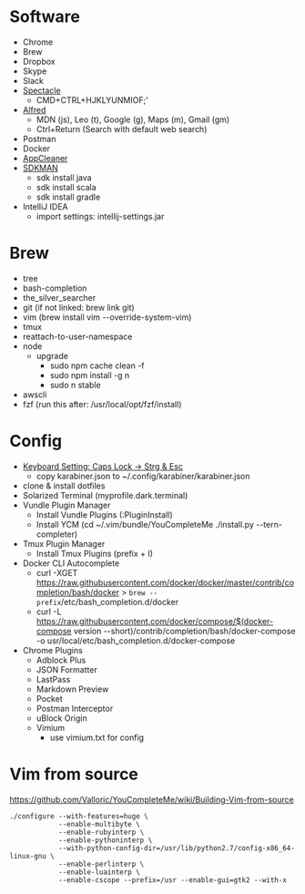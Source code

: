 # Software

- Chrome
- Brew
- Dropbox
- Skype
- Slack
- [Spectacle](https://www.spectacleapp.com)
  - CMD+CTRL+HJKLYUNMIOF;'
- [Alfred](https://www.alfredapp.com)
  - MDN (js), Leo (t), Google (g), Maps (m), Gmail (gm)
  - Ctrl+Return (Search with default web search)
- Postman
- Docker
- [AppCleaner](https://freemacsoft.net/appcleaner/)
- [SDKMAN](http://sdkman.io/install.html)
  - sdk install java
  - sdk install scala
  - sdk install gradle
- IntelliJ IDEA
  - import settings: intellij-settings.jar

# Brew

- tree
- bash-completion
- the_silver_searcher
- git (if not linked: brew link git)
- vim (brew install vim --override-system-vim)
- tmux
- reattach-to-user-namespace
- node
  - upgrade
    - sudo npm cache clean -f
    - sudo npm install -g n
    - sudo n stable
- awscli
- fzf (run this after: /usr/local/opt/fzf/install)

# Config

- [Keyboard Setting: Caps Lock -> Strg & Esc](https://github.com/wwwjfy/Karabiner-Elements/releases)
  - copy karabiner.json to ~/.config/karabiner/karabiner.json
- clone & install dotfiles
- Solarized Terminal (myprofile.dark.terminal)
- Vundle Plugin Manager
  - Install Vundle Plugins (:PluginInstall)
  - Install YCM (cd ~/.vim/bundle/YouCompleteMe ./install.py --tern-completer)
- Tmux Plugin Manager
  - Install Tmux Plugins (prefix + I)
- Docker CLI Autocomplete
  - curl -XGET https://raw.githubusercontent.com/docker/docker/master/contrib/completion/bash/docker > `brew --prefix`/etc/bash_completion.d/docker
  - curl -L https://raw.githubusercontent.com/docker/compose/$(docker-compose version --short)/contrib/completion/bash/docker-compose -o usr/local/etc/bash_completion.d/docker-compose
- Chrome Plugins
  - Adblock Plus
  - JSON Formatter
  - LastPass
  - Markdown Preview
  - Pocket
  - Postman Interceptor
  - uBlock Origin
  - Vimium
    - use vimium.txt for config

# Vim from source

https://github.com/Valloric/YouCompleteMe/wiki/Building-Vim-from-source

```
./configure --with-features=huge \
            --enable-multibyte \
            --enable-rubyinterp \
            --enable-pythoninterp \
            --with-python-config-dir=/usr/lib/python2.7/config-x86_64-linux-gnu \
            --enable-perlinterp \
            --enable-luainterp \
            --enable-cscope --prefix=/usr --enable-gui=gtk2 --with-x
```
